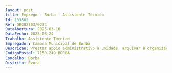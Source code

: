 ```yaml
--- 
layout: post
title: Emprego - Borba - Assistente Técnico
Id: 133582
Ref: OE202503/0234
DataAbertura: 2025-03-10
DataFecho: 2025-03-24
Trabalho: Assistente Técnico
Empregador: Câmara Municipal de Borba
Descricao: Prestar apoio administrativo à unidade  arquivar e organizar procedimentos administrativos  receber e arquivar correspondência e e mails  atendimento telefónico  elaborar ofícios  elaborar e enviar e mails  executar trabalhos de reprografia  consultar e arquivar documentos  colaborar nas atividades desenvolvidas pelos técnicos da unidade  realizar contactos com as Associações e Coletividades Desportivas e Socioculturais do conselho  assegurar todas as ações necessárias ao bom funcionamento dos serviços que necessitem a sua colaboração
CodigoPostal: 7150-249 BORBA
Concelho: Borba
Distrito: Évora
--- 
```

